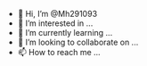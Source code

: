 - 👋 Hi, I’m @Mh291093
- 👀 I’m interested in ...
- 🌱 I’m currently learning ...
- 💞️ I’m looking to collaborate on ...
- 📫 How to reach me ...

<!---
Mh291093/Mh291093 is a ✨ special ✨ repository because its `README.md` (this file) appears on your GitHub profile.
You can click the Preview link to take a look at your changes.
--->

